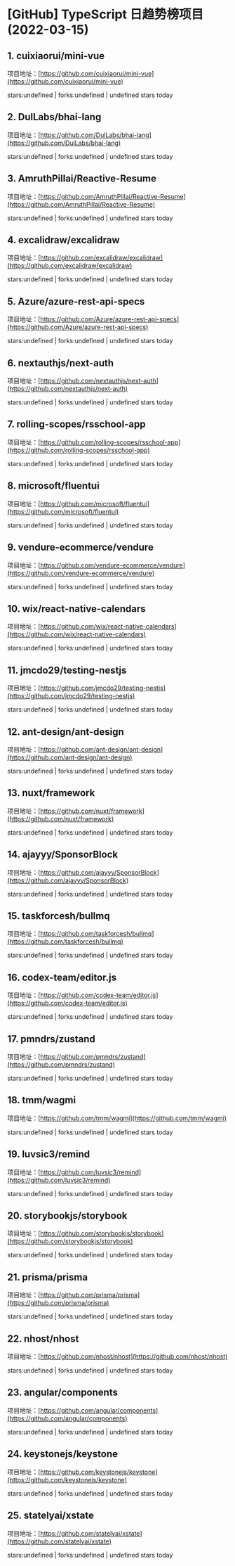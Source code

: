# [GitHub] TypeScript 日趋势榜项目(2022-03-15)

## 1. cuixiaorui/mini-vue 

项目地址：[https://github.com/cuixiaorui/mini-vue](https://github.com/cuixiaorui/mini-vue)

stars:undefined | forks:undefined | undefined stars today 



## 2. DulLabs/bhai-lang 

项目地址：[https://github.com/DulLabs/bhai-lang](https://github.com/DulLabs/bhai-lang)

stars:undefined | forks:undefined | undefined stars today 



## 3. AmruthPillai/Reactive-Resume 

项目地址：[https://github.com/AmruthPillai/Reactive-Resume](https://github.com/AmruthPillai/Reactive-Resume)

stars:undefined | forks:undefined | undefined stars today 



## 4. excalidraw/excalidraw 

项目地址：[https://github.com/excalidraw/excalidraw](https://github.com/excalidraw/excalidraw)

stars:undefined | forks:undefined | undefined stars today 



## 5. Azure/azure-rest-api-specs 

项目地址：[https://github.com/Azure/azure-rest-api-specs](https://github.com/Azure/azure-rest-api-specs)

stars:undefined | forks:undefined | undefined stars today 



## 6. nextauthjs/next-auth 

项目地址：[https://github.com/nextauthjs/next-auth](https://github.com/nextauthjs/next-auth)

stars:undefined | forks:undefined | undefined stars today 



## 7. rolling-scopes/rsschool-app 

项目地址：[https://github.com/rolling-scopes/rsschool-app](https://github.com/rolling-scopes/rsschool-app)

stars:undefined | forks:undefined | undefined stars today 



## 8. microsoft/fluentui 

项目地址：[https://github.com/microsoft/fluentui](https://github.com/microsoft/fluentui)

stars:undefined | forks:undefined | undefined stars today 



## 9. vendure-ecommerce/vendure 

项目地址：[https://github.com/vendure-ecommerce/vendure](https://github.com/vendure-ecommerce/vendure)

stars:undefined | forks:undefined | undefined stars today 



## 10. wix/react-native-calendars 

项目地址：[https://github.com/wix/react-native-calendars](https://github.com/wix/react-native-calendars)

stars:undefined | forks:undefined | undefined stars today 



## 11. jmcdo29/testing-nestjs 

项目地址：[https://github.com/jmcdo29/testing-nestjs](https://github.com/jmcdo29/testing-nestjs)

stars:undefined | forks:undefined | undefined stars today 



## 12. ant-design/ant-design 

项目地址：[https://github.com/ant-design/ant-design](https://github.com/ant-design/ant-design)

stars:undefined | forks:undefined | undefined stars today 



## 13. nuxt/framework 

项目地址：[https://github.com/nuxt/framework](https://github.com/nuxt/framework)

stars:undefined | forks:undefined | undefined stars today 



## 14. ajayyy/SponsorBlock 

项目地址：[https://github.com/ajayyy/SponsorBlock](https://github.com/ajayyy/SponsorBlock)

stars:undefined | forks:undefined | undefined stars today 



## 15. taskforcesh/bullmq 

项目地址：[https://github.com/taskforcesh/bullmq](https://github.com/taskforcesh/bullmq)

stars:undefined | forks:undefined | undefined stars today 



## 16. codex-team/editor.js 

项目地址：[https://github.com/codex-team/editor.js](https://github.com/codex-team/editor.js)

stars:undefined | forks:undefined | undefined stars today 



## 17. pmndrs/zustand 

项目地址：[https://github.com/pmndrs/zustand](https://github.com/pmndrs/zustand)

stars:undefined | forks:undefined | undefined stars today 



## 18. tmm/wagmi 

项目地址：[https://github.com/tmm/wagmi](https://github.com/tmm/wagmi)

stars:undefined | forks:undefined | undefined stars today 



## 19. luvsic3/remind 

项目地址：[https://github.com/luvsic3/remind](https://github.com/luvsic3/remind)

stars:undefined | forks:undefined | undefined stars today 



## 20. storybookjs/storybook 

项目地址：[https://github.com/storybookjs/storybook](https://github.com/storybookjs/storybook)

stars:undefined | forks:undefined | undefined stars today 



## 21. prisma/prisma 

项目地址：[https://github.com/prisma/prisma](https://github.com/prisma/prisma)

stars:undefined | forks:undefined | undefined stars today 



## 22. nhost/nhost 

项目地址：[https://github.com/nhost/nhost](https://github.com/nhost/nhost)

stars:undefined | forks:undefined | undefined stars today 



## 23. angular/components 

项目地址：[https://github.com/angular/components](https://github.com/angular/components)

stars:undefined | forks:undefined | undefined stars today 



## 24. keystonejs/keystone 

项目地址：[https://github.com/keystonejs/keystone](https://github.com/keystonejs/keystone)

stars:undefined | forks:undefined | undefined stars today 



## 25. statelyai/xstate 

项目地址：[https://github.com/statelyai/xstate](https://github.com/statelyai/xstate)

stars:undefined | forks:undefined | undefined stars today 



